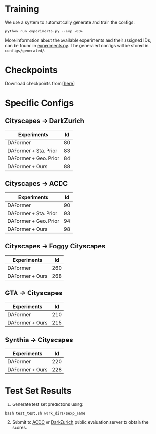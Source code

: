 # Training

We use a system to automatically generate
and train the configs:

```shell
python run_experiments.py --exp <ID>
```

More information about the available experiments and their assigned IDs, can be
found in [experiments.py](experiments.py). The generated configs will be stored
in `configs/generated/`.

# Checkpoints

Download checkpoints from [[here](https://drive.google.com/drive/folders/1W9aMHqUbr34FB0TTaBrTGpgUMHqI9E7_?usp=drive_link)]

# Specific Configs

## Cityscapes -> DarkZurich

| Experiments | Id |
|----------|----------|
| DAFormer                | 80 |
| DAFormer + Sta. Prior   | 83 |
| DAFormer + Geo. Prior   | 84 |
| DAFormer + Ours         | 88 |

## Cityscapes -> ACDC

| Experiments | Id |
|----------|----------|
| DAFormer                | 90 |
| DAFormer + Sta. Prior   | 93 |
| DAFormer + Geo. Prior   | 94 |
| DAFormer + Ours         | 98 |

## Cityscapes -> Foggy Cityscapes

| Experiments | Id |
|----------|----------|
| DAFormer                | 260 |
| DAFormer + Ours         | 268 |

## GTA -> Cityscapes

| Experiments | Id |
|----------|----------|
| DAFormer                | 210 |
| DAFormer + Ours         | 215 |

## Synthia -> Cityscapes

| Experiments | Id |
|----------|----------|
| DAFormer                | 220 |
| DAFormer + Ours         | 228 |

# Test Set Results

1. Generate test set predictions using:

```
bash test_test.sh work_dirs/$exp_name
```

2. Submit to [ACDC](https://acdc.vision.ee.ethz.ch/submit) or [DarkZurich](https://codalab.lisn.upsaclay.fr/competitions/3783#participate-submit_results) public evaluation server to obtain the scores. 